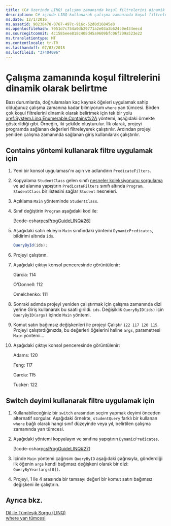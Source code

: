 ```yaml
---
title: (C# üzerinde LINQ) çalışma zamanında koşul filtrelerini dinamik olarak belirtme
description: C# içinde LINQ kullanarak çalışma zamanında koşul filtrelerini dinamik olarak belirtme hakkında bilgi edinin.
ms.date: 12/1/2016
ms.assetid: 90238470-0767-497c-916c-52d0d16845e0
ms.openlocfilehash: 7051d7c754a0db29771a2e03a3b624c0e434eecd
ms.sourcegitcommit: 4c158beee818c408d45a9609bfc06f209a523e22
ms.translationtype: MT
ms.contentlocale: tr-TR
ms.lasthandoff: 07/03/2018
ms.locfileid: "37404096"
---
```

# <a name="dynamically-specify-predicate-filters-at-runtime"></a>Çalışma zamanında koşul filtrelerini dinamik olarak belirtme

Bazı durumlarda, doğrulamaları kaç kaynak öğeleri uygulamak sahip olduğunuz çalışma zamanına kadar bilmiyorum `where` yan tümcesi. Birden çok koşul filtrelerini dinamik olarak belirtmek için tek bir yolu <xref:System.Linq.Enumerable.Contains%2A> yöntemi, aşağıdaki örnekte gösterildiği gibi. Örneğin, iki şekilde oluşturulur. İlk olarak, projeyi programda sağlanan değerleri filtreleyerek çalıştırılır. Ardından projeyi yeniden çalışma zamanında sağlanan giriş kullanılarak çalıştırılır.

## <a name="to-filter-by-using-the-contains-method"></a>Contains yöntemi kullanarak filtre uygulamak için

1. Yeni bir konsol uygulaması'nı açın ve adlandırın `PredicateFilters`.

2. Kopyalama `StudentClass` gelen sınıfı [nesneler koleksiyonunu sorgulama](query-a-collection-of-objects.md) ve ad alanına yapıştırın `PredicateFilters` sınıfı altında `Program`. `StudentClass` bir listesini sağlar `Student` nesneleri.

3. Açıklama `Main` yönteminde `StudentClass`.

4. Sınıf değiştirin `Program` aşağıdaki kod ile:

     [!code-csharp[csProgGuideLINQ#26](~/samples/snippets/csharp/concepts/linq/how-to-dynamically-specify-predicate-filters-at-runtime_1.cs)]

5. Aşağıdaki satırı ekleyin `Main` sınıfındaki yöntemi `DynamicPredicates`, bildirimi altında `ids`.

     ```csharp
     QueryById(ids);
     ```

6. Projeyi çalıştırın.

7. Aşağıdaki çıktıyı konsol penceresinde görüntülenir:

     Garcia: 114

     O'Donnell: 112

     Omelchenko: 111

8. Sonraki adımda projeyi yeniden çalıştırmak için çalışma zamanında dizi yerine Giriş kullanarak bu saati girildi. `ids`. Değişiklik `QueryByID(ids)` için `QueryByID(args)` içinde `Main` yöntemi.

9. Komut satırı bağımsız değişkenleri ile projeyi Çalıştır `122 117 120 115`. Projeyi çalıştırdığınızda, bu değerleri öğelerini haline `args`, parametresi `Main` yöntemi...

10. Aşağıdaki çıktıyı konsol penceresinde görüntülenir:

     Adams: 120

     Feng: 117

     Garcia: 115

     Tucker: 122

## <a name="to-filter-by-using-a-switch-statement"></a>Switch deyimi kullanarak filtre uygulamak için

1. Kullanabileceğiniz bir `switch` arasından seçim yapmak deyimi önceden alternatif sorgular. Aşağıdaki örnekte, `studentQuery` farklı bir kullanan `where` bağlı olarak hangi sınıf düzeyinde veya yıl, belirtilen çalışma zamanında yan tümcesi.

2. Aşağıdaki yöntemi kopyalayın ve sınıfına yapıştırın `DynamicPredicates`.

     [!code-csharp[csProgGuideLINQ#27](~/samples/snippets/csharp/concepts/linq//how-to-dynamically-specify-predicate-filters-at-runtime_2.cs)]

3. İçinde `Main` yöntemi çağrısını `QueryByID` aşağıdaki çağrısıyla, gönderdiği ilk öğenin `args` kendi bağımsız değişkeni olarak bir dizi: `QueryByYear(args[0])`.

4. Projeyi, 1 ile 4 arasında bir tamsayı değeri bir komut satırı bağımsız değişkeni ile çalıştırın.

## <a name="see-also"></a>Ayrıca bkz.

[Dil ile Tümleşik Sorgu (LINQ)](index.md)  
[where yan tümcesi](../language-reference/keywords/where-clause.md)  